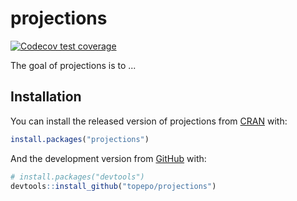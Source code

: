 

# projections

<!-- badges: start -->
[![Codecov test coverage](https://codecov.io/gh/topepo/projections/branch/master/graph/badge.svg)](https://codecov.io/gh/topepo/projections?branch=master)
<!-- badges: end -->

The goal of projections is to ...

## Installation

You can install the released version of projections from [CRAN](https://CRAN.R-project.org) with:

``` r
install.packages("projections")
```

And the development version from [GitHub](https://github.com/) with:

``` r
# install.packages("devtools")
devtools::install_github("topepo/projections")
```
